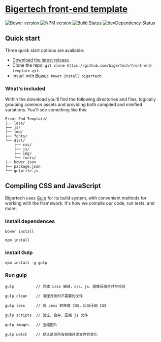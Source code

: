 # [Bigertech front-end template](http://bigertech.com)
[![Bower version](https://badge.fury.io/bo/bootstrap.svg)](http://badge.fury.io/bo/bootstrap)
[![NPM version](https://badge.fury.io/js/bootstrap.svg)](http://badge.fury.io/js/bootstrap)
[![Build Status](https://secure.travis-ci.org/twbs/bootstrap.svg?branch=master)](http://travis-ci.org/twbs/bootstrap)
[![devDependency Status](https://david-dm.org/twbs/bootstrap/dev-status.svg)](https://david-dm.org/twbs/bootstrap#info=devDependencies)

## Quick start

Three quick start options are available:

- [Download the latest release](https://github.com/bigertech/front-end-template.zip).
- Clone the repo: `git clone https://github.com/bigertech/front-end-template.git`.
- Install with [Bower](http://bower.io): `bower install bigertech`.


### What's included

Within the download you'll find the following directories and files, logically grouping common assets and providing both compiled and minified variations. You'll see something like this:

```
Front-End-Template/
├── less/
├── js/
├── img/
├── fonts/
└── dist/
    ├── css/
    ├── js/
    ├── img/
    └── fonts/
├── bower.json
├── package.json  
└── gulpfile.js
```

## Compiling CSS and JavaScript
Bigertech uses [Gulp](https://github.com/gulpjs/gulp) for its build system, with convenient methods for working with the framework. It's how we compile our code, run tests, and more.

### install dependences
```
bower install
```
```
npm install
```

### install Gulp
```
npm install -g gulp
```

### Run gulp
```
gulp          // 完成 Less 编译，css、js、图像压缩合并与检验
```

```
gulp clean    // 清理开发时不需要的文件
```

```
gulp less     // 将 Less 转换成 CSS，以及压缩 CSS
```

```
gulp scripts  // 验证、合并、压缩 js 文件
```

```
gulp images   // 压缩图片
```

```
gulp watch    // 默认监测所有前端开发文件的变化
```
